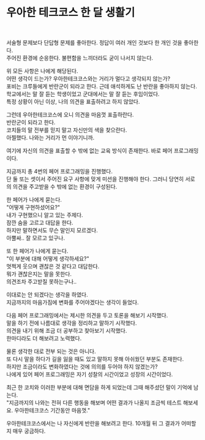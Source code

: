 # 우아한 테크코스 한 달 생활기

<br>

서술형 문제보다 단답형 문제를 좋아한다. 정답이 여러 개인 것보다 한 개인 것을 좋아한다.<br>
주어진 환경에 순응한다. 불편함을 느끼더라도 굳이 나서지 않는다.<br>

위 모든 사항은 나에게 해당된다.<br>
어떤 생각이 드는가? 우아한테크코스와는 거리가 멀다고 생각되지 않는가? <br>
포비는 크루들에게 반란군이 되라고 한다. 근데 애석하게도 난 반란을 좋아하지 않는다.<br>
학교에서는 말 잘 듣는 학생이었고 군대에서는 말 잘 듣는 후임이었다. <br>
특정 상황이 아닌 이상, 나의 의견을 표출하려고 하지 않았다.<br>

그런데 우아한테크코스에 오니 의견을 마음껏 표출하란다.<br>
반란군이 되라고 한다.<br>
코치들의 말 전부를 믿지 말고 자신만의 색을 찾으란다.<br>
아찔했다. 나와는 거리가 먼 이야기니까.<br>

여기에 자신의 의견을 표출할 수 밖에 없는 교육 방식이 존재한다. 바로 페어 프로그래밍이다.<br>

지금까지 총 4번의 페어 프로그래밍을 진행했다. <br>
단 둘 또는 셋이서 주어진 요구 사항에 맞게 미션을 진행해야 한다. 그러니 당연히 서로의 의견을 주고받을 수 밖에 없는 환경이 구성된다. <br>

한 페어가 나에게 묻는다. <br>
"어떻게 구현하셨어요?" <br>
내가 구현했으니 알고 있는 주제다. <br>
잠깐 숨을 고르고 대답을 한다.<br>
하지만 말하면서도 무슨 말인지 모르겠다.<br>
아뿔싸.. 잘 모르고 있구나.<br>

또 한 페어가 나에게 묻는다. <br>
"이 부분에 대해 어떻게 생각하세요?"<br>
멋쩍게 웃으며 괜찮은 것 같다고 대답한다.<br>
뭐가 괜찮은지는 말을 못한다.<br>
의견조차 주고받질 못하는구나..<br>

이대로는 안 되겠다는 생각을 하였다. <br>
지금까지의 마음가짐에 변화를 주어야겠다는 생각이 들었다.<br>

다음 페어 프로그래밍에서는 제시한 의견을 두고 토론을 해보기 시작했다.<br>
말을 하기 전에 나름대로 생각을 정리하고 말하기 시작했다. <br>
의견을 내기 위해 조금 더 공부하고 찾아보기 시작했다. <br>
한마디라도 더 해보려고 노력했다.<br>

물론 생각한 대로 전부 되는 것은 아니다.<br>
또 다시 말을 하다가 길을 잃을 때도 있고 말하지 못해 아쉬웠던 부분도 존재한다. <br>
하지만 조금이라도 변화하였다는 것에 의의를 두어야 하지 않겠는가?<br>
나에게 있어 페어 프로그래밍은 자기 성찰의 시간이었고 성장의 시간이었다.<br>

최근 한 코치와 이러한 부분에 대해 면담을 하게 되었는데 그때 해주셨던 말이 기억에 남는다.<br>
"지금까지의 나와는 전혀 다른 행동을 해보며 어떤 결과가 나올지 조금씩 테스트 해보세요. 우아한테크코스 기간동안 마음껏."<br>

우아한테크코스에서는 나 자신에게 반란을 해보려고 한다. 10개월 뒤 그 결과가 어떠할지 매우 궁금하다.
